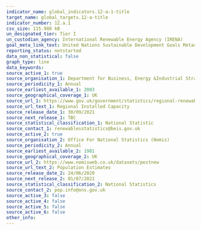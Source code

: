 ```yaml
---
indicator_name: global_indicators.12-a-1-title
target_name: global_targets.12-a-title
indicator_number: 12.a.1
csv_size: 115.988 kB
un_designated_tier: Tier I
un_custodian_agency: International Renewable Energy Agency (IRENA)
goal_meta_link_text: United Nations Sustainable Development Goals Metadata 
reporting_status: notstarted
data_non_statistical: false
graph_type: line
data_keywords:
source_active_1: true
source_organisation_1: Department for Business, Energy &Industrial Strategey
source_periodicity_1: Annual
source_earliest_available_1: 2003
source_geographical_coverage_1: UK
source_url_1: https://www.gov.uk/government/statistics/regional-renewable-statistics
source_url_text_1: Regional Installed Capacity
source_release_date_1: 30/09/2021
source_next_release_1: TBC
source_statistical_classification_1: National Statistic
source_contact_1: renewablesstatistics@beis.gov.uk
source_active_2: true
source_organisation_2: Office For National Statistics (Nomis)
source_periodicity_2: Annual
source_earliest_available_2: 1981
source_geographical_coverage_2: UK
source_url_2: https://www.nomisweb.co.uk/datasets/pestnew
source_url_text_2: Population Estimates
source_release_date_2: 24/06/2020
source_next_release_2: 01/07/2021
source_statistical_classification_2: National Statistics
source_contact_2: pop.info@ons.gov.uk
source_active_3: false
source_active_4: false
source_active_5: false
source_active_6: false
other_info: 
---
```


